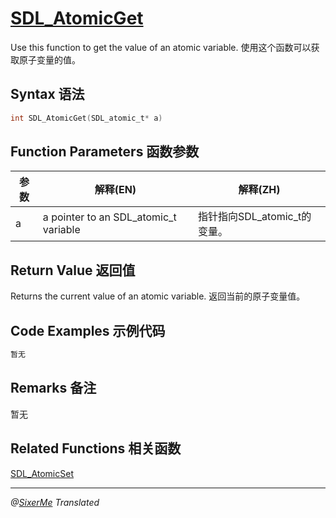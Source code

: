 # [SDL_AtomicGet](http://wiki.libsdl.org/SDL_AtomicGet?highlight=%28%5CbCategoryAPI%5Cb%29%7C%28SDLFunctionTemplate%29)

Use this function to get the value of an atomic variable.
使用这个函数可以获取原子变量的值。

## Syntax 语法
```c 
int SDL_AtomicGet(SDL_atomic_t* a)
```

## Function Parameters 函数参数
| 参数 | 解释(EN) | 解释(ZH) |
|------|----------|----------|
| a  | a pointer to an SDL_atomic_t variable | 指针指向SDL_atomic_t的变量。|

## Return Value 返回值

Returns the current value of an atomic variable.
返回当前的原子变量值。

## Code Examples 示例代码
```c 
暂无
```

## Remarks 备注

暂无

## Related Functions 相关函数

[SDL_AtomicSet](http://wiki.libsdl.org/SDL_AtomicSet)

-----------------------------------------------------------------------------------------
*@[SixerMe](https://github.com/DXkite) Translated*
